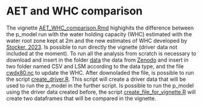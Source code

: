 # AET and WHC comparison

The vignette [AET_WHC_comparison.Rmd](https://github.com/FrancescoGrossi-unimi/Budyko_Pmodel/blob/main/vignettes/AET_WHC_comparison.Rmd) highighits the difference between the p_model run with the water holding capacity (WHC) estimated with the water root zone kept at 2m and the new estimates of WHC developed by [Stocker, 2023](https://www.nature.com/articles/s41561-023-01125-2).
Is possible to run directly the vignette (driver data not included at the moment).
To run all the analysis from scratch is necessary to download and insert in the folder [data](https://github.com/FrancescoGrossi-unimi/Budyko_Pmodel/tree/main/data) the data from [Zenodo](https://zenodo.org/records/8403081) and insert in two folder named CSV and LSM according to the data type, and the file [cwdx80.nc](https://zenodo.org/records/5515246) to update the WHC. 
After downoladed the file, is possible to run the script [create_driver.R](https://github.com/FrancescoGrossi-unimi/Budyko_Pmodel/blob/main/R/create_driver.R). This script will create a driver data that will be used to run the p_model in the further script.
Is possible to run the p_model using the driver data created before, the script [create_file_for_vignette.R](https://github.com/FrancescoGrossi-unimi/Budyko_Pmodel/blob/main/R/create_file_for_vignette.R) will create two dataframes that will be compared in the vignette.
